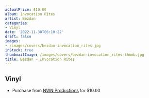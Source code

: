 ```yaml
---
actualPrice: $10.00
album: Invocation Rites
artist: Bezdan
categories:
- Vinyl
date: '2022-11-30T06:10:22'
draft: false
images:
- /images/covers/bezdan-invocation_rites.jpg
inStock: true
thumbnailImage: /images/covers/bezdan-invocation_rites-thumb.jpg
title: Bezdan - Invocation Rites
---
```


## Vinyl
* Purchase from [NWN Productions](http://shop.nwnprod.com/index.php?route=product/product&path=76&product_id=20710&sort=pd.name&order=ASC) for $10.00
